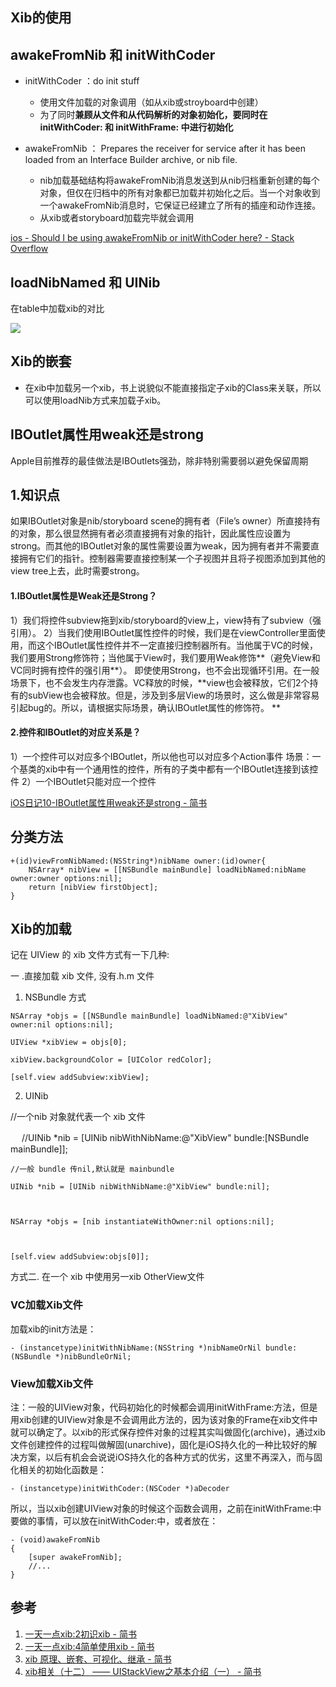 ## Xib的使用

## awakeFromNib 和 initWithCoder

* initWithCoder ：do init stuff
    *  使用文件加载的对象调用（如从xib或stroyboard中创建）
    *  为了同时**兼顾从文件和从代码解析的对象初始化，要同时在initWithCoder: 和 initWithFrame: 中进行初始化**

* awakeFromNib ： Prepares the receiver for service after it has been loaded from an Interface Builder archive, or nib file.    
    * nib加载基础结构将awakeFromNib消息发送到从nib归档重新创建的每个对象，但仅在归档中的所有对象都已加载并初始化之后。当一个对象收到一个awakeFromNib消息时，它保证已经建立了所有的插座和动作连接。
    * 从xib或者storyboard加载完毕就会调用


[ios - Should I be using awakeFromNib or initWithCoder here? - Stack Overflow](https://stackoverflow.com/questions/15508041/should-i-be-using-awakefromnib-or-initwithcoder-here)


## loadNibNamed 和 UINib

在table中加载xib的对比

![](https://i.loli.net/2018/12/08/5c0b73f4c4029.jpg)


## Xib的嵌套

* 在xib中加载另一个xib，书上说貌似不能直接指定子xib的Class来关联，所以可以使用loadNib方式来加载子xib。


## IBOutlet属性用weak还是strong

Apple目前推荐的最佳做法是IBOutlets强劲，除非特别需要弱以避免保留周期

## 1.知识点

如果IBOutlet对象是nib/storyboard scene的拥有者（File’s owner）所直接持有的对象，那么很显然拥有者必须直接拥有对象的指针，因此属性应设置为strong。而其他的IBOutlet对象的属性需要设置为weak，因为拥有者并不需要直接拥有它们的指针。控制器需要直接控制某一个子视图并且将子视图添加到其他的view tree上去，此时需要strong。

#### 1.IBOutlet属性是Weak还是Strong？

1）我们将控件subview拖到xib/storyboard的view上，view持有了subview（强引用）。
2）当我们使用IBOutlet属性控件的时候，我们是在viewController里面使用，而这个IBOutlet属性控件并不一定直接归控制器所有。当他属于VC的时候，我们要用Strong修饰符；当他属于View时，我们要用Weak修饰**（避免View和VC同时拥有控件的强引用**）。
即使使用Strong，也不会出现循环引用。在一般场景下，也不会发生内存泄露。VC释放的时候，**view也会被释放，它们2个持有的subView也会被释放。但是，涉及到多层View的场景时，这么做是非常容易引起bug的。所以，请根据实际场景，确认IBOutlet属性的修饰符。
**

#### 2.控件和IBOutlet的对应关系是？

1）一个控件可以对应多个IBOutlet，所以他也可以对应多个Action事件
场景：一个基类的xib中有一个通用性的控件，所有的子类中都有一个IBOutlet连接到该控件
2）一个IBOutlet只能对应一个控件

[iOS日记10-IBOutlet属性用weak还是strong - 简书](https://www.jianshu.com/p/4663fe7ef0b8)



## 分类方法

```objc
+(id)viewFromNibNamed:(NSString*)nibName owner:(id)owner{
    NSArray* nibView = [[NSBundle mainBundle] loadNibNamed:nibName owner:owner options:nil];
    return [nibView firstObject];
}
```

## Xib的加载



记在 UIView 的 xib 文件方式有一下几种:

一 .直接加载 xib 文件, 没有.h.m 文件

1. NSBundle 方式

```objc
NSArray *objs = [[NSBundle mainBundle] loadNibNamed:@"XibView" owner:nil options:nil];

UIView *xibView = objs[0];

xibView.backgroundColor = [UIColor redColor];

[self.view addSubview:xibView];
```
 

2. UINib

//一个nib 对象就代表一个 xib 文件


　   //UINib *nib = [UINib nibWithNibName:@"XibView" bundle:[NSBundle mainBundle]];

 

    //一般 bundle 传nil,默认就是 mainbundle

    UINib *nib = [UINib nibWithNibName:@"XibView" bundle:nil];

 

    NSArray *objs = [nib instantiateWithOwner:nil options:nil];

 

    [self.view addSubview:objs[0]];


方式二. 在一个 xib 中使用另一xib  OtherView文件


### VC加载Xib文件


加载xib的init方法是：


```objc
- (instancetype)initWithNibName:(NSString *)nibNameOrNil bundle:(NSBundle *)nibBundleOrNil;
```


###  View加载Xib文件


注：一般的UIView对象，代码初始化的时候都会调用initWithFrame:方法，但是用xib创建的UIView对象是不会调用此方法的，因为该对象的Frame在xib文件中就可以确定了。以xib的形式保存控件对象的过程其实叫做固化(archive)，通过xib文件创建控件的过程叫做解固(unarchive)，固化是iOS持久化的一种比较好的解决方案，以后有机会会说说iOS持久化的各种方式的优劣，这里不再深入，而与固化相关的初始化函数是：

```objc
- (instancetype)initWithCoder:(NSCoder *)aDecoder

```
所以，当以xib创建UIView对象的时候这个函数会调用，之前在initWithFrame:中要做的事情，可以放在initWithCoder:中，或者放在：


```objc
- (void)awakeFromNib
{
    [super awakeFromNib];
    //...
}

```




## 参考

1. [一天一点xib:2初识xib - 简书](https://www.jianshu.com/p/7d59b9420bba)
2. [一天一点xib:4简单使用xib - 简书](https://www.jianshu.com/p/a4e2066514f5)
3. [xib 原理、嵌套、可视化、继承 - 简书](https://www.jianshu.com/p/50ee2ce6d513)
4. [xib相关（十二） —— UIStackView之基本介绍（一） - 简书](https://www.jianshu.com/p/7a6ef3b21c9c)
